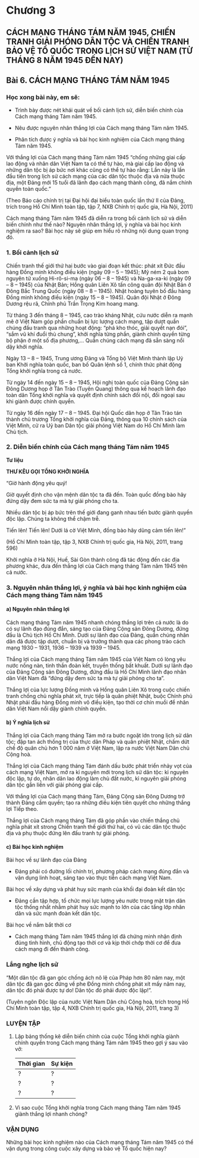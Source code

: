 # Chương 3

## CÁCH MẠNG THÁNG TÁM NĂM 1945, CHIẾN TRANH GIẢI PHÓNG DÂN TỘC VÀ CHIẾN TRANH BẢO VỆ TỔ QUỐC TRONG LỊCH SỬ VIỆT NAM (TỪ THÁNG 8 NĂM 1945 ĐẾN NAY)

## Bài 6. CÁCH MẠNG THÁNG TÁM NĂM 1945

### Học xong bài này, em sẽ:

*   Trình bày được nét khái quát về bối cảnh lịch sử, diễn biến chính của Cách mạng tháng Tám năm 1945.

*   Nêu được nguyên nhân thắng lợi của Cách mạng tháng Tám năm 1945.

*   Phân tích được ý nghĩa và bài học kinh nghiệm của Cách mạng tháng Tám năm 1945.

Với thắng lợi của Cách mạng tháng Tám năm 1945 “chống những giai cấp lao động và nhân dân Việt Nam ta có thể tự hào, mà giai cấp lao động và những dân tộc bị áp bức nơi khác cũng có thể tự hào rằng: Lần này là lần đầu tiên trong lịch sử cách mạng của các dân tộc thuộc địa và nửa thuộc địa, một Đảng mới 15 tuổi đã lãnh đạo cách mạng thành công, đã nắm chính quyền toàn quốc.”

(Theo Báo cáo chính trị tại Đại hội đại biểu toàn quốc lần thứ II của Đảng, trích trong Hồ Chí Minh toàn tập, tập 7, NXB Chính trị quốc gia, Hà Nội, 2011)

Cách mạng tháng Tám năm 1945 đã diễn ra trong bối cảnh lịch sử và diễn biến chính như thế nào? Nguyên nhân thắng lợi, ý nghĩa và bài học kinh nghiệm ra sao? Bài học này sẽ giúp em hiểu rõ những nội dung quan trọng đó.

### 1. Bối cảnh lịch sử

Chiến tranh thế giới thứ hai bước vào giai đoạn kết thúc: phát xít Đức đầu hàng Đồng minh không điều kiện (ngày 09 – 5 – 1945); Mỹ ném 2 quả bom nguyên tử xuống Hi-rô-si-ma (ngày 06 – 8 – 1945) và Na-ga-xa-ki (ngày 09 – 8 – 1945) của Nhật Bản; Hồng quân Liên Xô tấn công quân đội Nhật Bản ở Đông Bắc Trung Quốc (ngày 08 – 8 – 1945). Nhật hoàng tuyên bố đầu hàng Đồng minh không điều kiện (ngày 15 – 8 – 1945). Quân đội Nhật ở Đông Dương rệu rã, Chính phủ Trần Trọng Kim hoang mang.

Từ tháng 3 đến tháng 8 – 1945, cao trào kháng Nhật, cứu nước diễn ra mạnh mẽ ở Việt Nam góp phần chuẩn bị lực lượng cách mạng, tập dượt quần chúng đấu tranh qua những hoạt động: “phá kho thóc, giải quyết nạn đói”, “sắm vũ khí đuổi thù chung”, khởi nghĩa từng phần, giành chính quyền từng bộ phận ở một số địa phương,... Quần chúng cách mạng đã sẵn sàng nổi dậy khởi nghĩa.

Ngày 13 – 8 – 1945, Trung ương Đảng và Tổng bộ Việt Minh thành lập Uỷ ban Khởi nghĩa toàn quốc, ban bố Quân lệnh số 1, chính thức phát động Tổng khởi nghĩa trong cả nước.

Từ ngày 14 đến ngày 15 – 8 – 1945, Hội nghị toàn quốc của Đảng Cộng sản Đông Dương họp ở Tân Trào (Tuyên Quang) thông qua kế hoạch lãnh đạo toàn dân Tổng khởi nghĩa và quyết định chính sách đối nội, đối ngoại sau khi giành được chính quyền.

Từ ngày 16 đến ngày 17 – 8 – 1945. Đại hội Quốc dân họp ở Tân Trào tán thành chủ trương Tổng khởi nghĩa của Đảng, thông qua 10 chính sách của Việt Minh, cử ra Uỷ ban Dân tộc giải phóng Việt Nam do Hồ Chí Minh làm Chủ tịch.

### 2. Diễn biến chính của Cách mạng tháng Tám năm 1945

**Tư liệu**

**THƯ KÊU GỌI TỔNG KHỞI NGHĨA**

“Giờ hành động yêu quý!

Giờ quyết định cho vận mệnh dân tộc ta đã đến. Toàn quốc đồng bào hãy đứng dậy đem sức ta mà tự giải phóng cho ta.

Nhiều dân tộc bị áp bức trên thế giới đang ganh nhau tiến bước giành quyền độc lập. Chúng ta không thể chậm trễ.

Tiến lên! Tiến lên! Dưới lá cờ Việt Minh, đồng bào hãy dũng cảm tiến lên!”

(Hồ Chí Minh toàn tập, tập 3, NXB Chính trị quốc gia, Hà Nội, 2011, trang 596)

Khởi nghĩa ở Hà Nội, Huế, Sài Gòn thành công đã tác động đến các địa phương khác, đưa đến thắng lợi của Cách mạng tháng Tám năm 1945 trên cả nước.

### 3. Nguyên nhân thắng lợi, ý nghĩa và bài học kinh nghiệm của Cách mạng tháng Tám năm 1945

#### a) Nguyên nhân thắng lợi

Cách mạng tháng Tám năm 1945 nhanh chóng thắng lợi trên cả nước là do có sự lãnh đạo đúng đắn, sáng tạo của Đảng Cộng sản Đông Dương, đứng đầu là Chủ tịch Hồ Chí Minh. Dưới sự lãnh đạo của Đảng, quần chúng nhân dân đã được tập dượt, chuẩn bị và trưởng thành qua các phong trào cách mạng 1930 – 1931, 1936 – 1939 và 1939 – 1945.

Thắng lợi của Cách mạng tháng Tám năm 1945 của Việt Nam có lòng yêu nước nồng nàn, tinh thần đoàn kết, truyền thống bất khuất. Dưới sự lãnh đạo của Đảng Cộng sản Đông Dương, đứng đầu là Hồ Chí Minh lãnh đạo nhân dân Việt Nam đã “đứng dậy đem sức ta mà tự giải phóng cho ta”.

Thắng lợi của lực lượng Đồng minh và Hồng quân Liên Xô trong cuộc chiến tranh chống chủ nghĩa phát xít, trực tiếp là quân phiệt Nhật, buộc Chính phủ Nhật phải đầu hàng Đồng minh vô điều kiện, tạo thời cơ chín muồi để nhân dân Việt Nam nổi dậy giành chính quyền.

#### b) Ý nghĩa lịch sử

Thắng lợi của Cách mạng tháng Tám mở ra bước ngoặt lớn trong lịch sử dân tộc; đập tan ách thống trị của thực dân Pháp và quân phiệt Nhật, chấm dứt chế độ quân chủ hơn 1 000 năm ở Việt Nam, lập ra nước Việt Nam Dân chủ Cộng hoà.

Thắng lợi của Cách mạng tháng Tám đánh dấu bước phát triển nhảy vọt của cách mạng Việt Nam, mở ra kỉ nguyên mới trong lịch sử dân tộc: kỉ nguyên độc lập, tự do, nhân dân lao động làm chủ đất nước, kỉ nguyên giải phóng dân tộc gắn liền với giải phóng giai cấp.

Với thắng lợi của Cách mạng tháng Tám, Đảng Cộng sản Đông Dương trở thành Đảng cầm quyền; tạo ra những điều kiện tiên quyết cho những thắng lợi Tiếp theo.

Thắng lợi của Cách mạng tháng Tám đã góp phần vào chiến thắng chủ nghĩa phát xít strong Chiến tranh thế giới thứ hai, có vũ các dân tộc thuộc địa và phụ thuộc đứng lên đấu tranh tự giải phóng.

#### c) Bài học kinh nghiệm

Bài học về sự lãnh đạo của Đảng

*   Đảng phải có đường lối chính trị, phương pháp cách mạng đúng đắn và vận dụng linh hoạt, sáng tạo vào thực tiễn cách mạng Việt Nam.

Bài học về xây dựng và phát huy sức mạnh của khối đại đoàn kết dân tộc

*   Đảng cần tập hợp, tổ chức mọi lực lượng yêu nước trong mặt trận dân tộc thống nhất nhằm phát huy sức mạnh to lớn của các tầng lớp nhân dân và sức mạnh đoàn kết dân tộc.

Bài học về nắm bắt thời cơ

*   Cách mạng tháng Tám năm 1945 thắng lợi đã chứng minh nhận định đúng tình hình, chủ động tạo thời cơ và kịp thời chớp thời cơ để đưa cách mạng đi đến thành công.

### Lắng nghe lịch sử

“Một dân tộc đã gan góc chống ách nô lệ của Pháp hơn 80 năm nay, một dân tộc đã gan góc đứng về phe Đồng minh chống phát xít mấy năm nay, dân tộc đó phải được tự do! Dân tộc đó phải được độc lập!”.

(Tuyên ngôn Độc lập của nước Việt Nam Dân chủ Cộng hoà, trích trong Hồ Chí Minh toàn tập, tập 4, NXB Chính trị quốc gia, Hà Nội, 2011, trang 3)

### LUYỆN TẬP

1.  Lập bảng thống kê diễn biến chính của cuộc Tổng khởi nghĩa giành chính quyền trong Cách mạng tháng Tám năm 1945 theo gợi ý sau vào vở:

    | Thời gian | Sự kiện |
    | :-------- | :------ |
    | ?         | ?       |
    | ?         | ?       |
    | ?         | ?       |

2.  Vì sao cuộc Tổng khởi nghĩa trong Cách mạng tháng Tám năm 1945 giành thắng lợi nhanh chóng?

### VẬN DỤNG

Những bài học kinh nghiệm nào của Cách mạng tháng Tám năm 1945 có thể vận dụng trong công cuộc xây dựng và bảo vệ Tổ quốc hiện nay?
